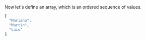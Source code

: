 Now let's define an array, which is an ordered sequence of values.

```ruby
[
  "Mariano",
  "Martin",
  "Luis"
]
```
